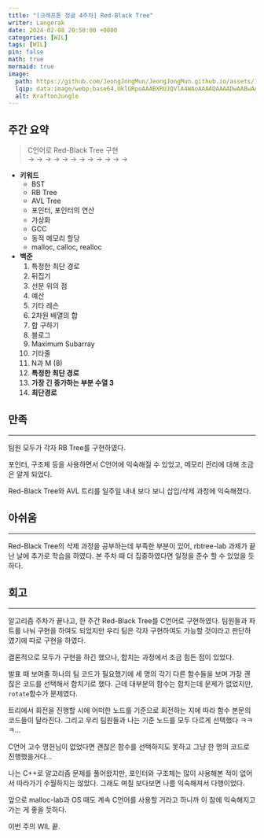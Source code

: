 ```yaml
---
title: "[크래프톤 정글 4주차] Red-Black Tree"
writer: Langerak
date: 2024-02-08 20:50:00 +0800
categories: [WIL]
tags: [WIL]
pin: false
math: true
mermaid: true
image:
  path: https://github.com/JeongJongMun/JeongJongMun.github.io/assets/101979073/606fb575-ffce-4656-b694-4e14f54f2654
  lqip: data:image/webp;base64,UklGRpoAAABXRUJQVlA4WAoAAAAQAAAADwAABwAAQUxQSDIAAAARL0AmbZurmr57yyIiqE8oiG0bejIYEQTgqiDA9vqnsUSI6H+oAERp2HZ65qP/VIAWAFZQOCBCAAAA8AEAnQEqEAAIAAVAfCWkAALp8sF8rgRgAP7o9FDvMCkMde9PK7euH5M1m6VWoDXf2FkP3BqV0ZYbO6NA/VFIAAAA
  alt: KraftonJungle
---
```


## 주간 요약

> C언어로 Red-Black Tree 구현  
> → → → → → → → → → → → →

- **키워드**
  - BST
  - RB Tree
  - AVL Tree
  - 포인터, 포인터의 연산
  - 가상화
  - GCC
  - 동적 메모리 할당
  - malloc, calloc, realloc
- **백준**
  1. 특정한 최단 경로
  2. 뒤집기
  3. 선분 위의 점
  4. 예산
  5. 기타 레슨
  6. 2차원 배열의 합
  7. 합 구하기
  8. 블로그
  9. Maximum Subarray
  10. 기타줄
  11. N과 M (8)
  12. **특정한 최단 경로**
  13. **가장 긴 증가하는 부분 수열 3**
  14. **최단경로**

## 만족

---

팀원 모두가 각자 RB Tree를 구현하였다.

포인터, 구조체 등을 사용하면서 C언어에 익숙해질 수 있었고, 메모리 관리에 대해 조금은 알게 되었다.

Red-Black Tree와 AVL 트리를 일주일 내내 보다 보니 삽입/삭제 과정에 익숙해졌다.

## 아쉬움

---

Red-Black Tree의 삭제 과정을 공부하는데 부족한 부분이 있어, rbtree-lab 과제가 끝난 날에 추가로 학습을 하였다. 본 주차 때 더 집중하였다면 일정을 준수 할 수 있었을 듯 하다.

## 회고

---

알고리즘 주차가 끝나고, 한 주간 Red-Black Tree를 C언어로 구현하였다. 팀원들과 파트를 나눠 구현을 하여도 되었지만 우리 팀은 각자 구현하여도 가능할 것이라고 판단하였기에 따로 구현을 하였다.

결론적으로 모두가 구현을 하긴 했으나, 합치는 과정에서 조금 힘든 점이 있었다.

발표 때 보여줄 하나의 팀 코드가 필요했기에 세 명의 각기 다른 함수들을 보며 가장 괜찮은 코드를 선택해서 합치기로 했다. 근데 대부분의 함수는 합치는데 문제가 없었지만, `rotate`함수가 문제였다.

트리에서 회전을 진행할 시에 어떠한 노드를 기준으로 회전하는 지에 따라 함수 본문의 코드들이 달라진다. 그리고 우리 팀원들과 나는 기준 노드를 모두 다르게 선택했다 ㅋㅋㅋ…

C언어 고수 명헌님이 없었다면 괜찮은 함수를 선택하지도 못하고 그냥 한 명의 코드로 진행했을거다…

나는 C++로 알고리즘 문제를 풀어왔지만, 포인터와 구조체는 많이 사용해본 적이 없어서 따라가기 수월하지는 않았다. 그래도 며칠 보다보면 나름 익숙해져서 다행이었다.

앞으로 malloc-lab과 OS 때도 계속 C언어를 사용할 거라고 하니까 이 참에 익숙해지고 가는 게 좋을 듯하다.

이번 주의 WIL 끝.
